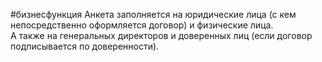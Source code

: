 #бизнесфункция 
Анкета заполняется на юридические лица (с кем непосредственно оформляется договор) и физические лица.  
А также на генеральных директоров и доверенных лиц (если договор подписывается по доверенности).